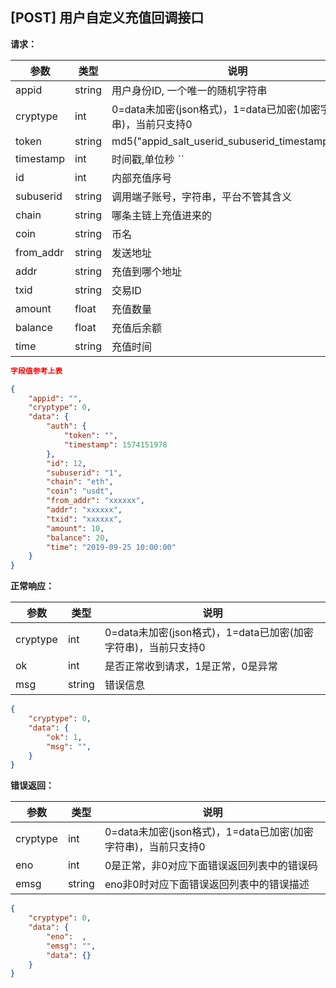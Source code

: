 ## [POST] 用户自定义充值回调接口

**请求：**

|参数       |类型   |说明                                                     |  
| --       |--     | --                                                     |
|appid     |string |用户身份ID, 一个唯一的随机字符串                            |   
|cryptype  |int    |0=data未加密(json格式)，1=data已加密(加密字符串)，当前只支持0 | 
|token     |string |md5("appid_salt_userid_subuserid_timestamp_addr")       |
|timestamp |int    |时间戳,单位秒          _``_                                   |
|id        |int    |内部充值序号                                                     |
|subuserid |string |调用端子账号，字符串，平台不管其含义                                 |
|chain     |string |哪条主链上充值进来的                                              |
|coin      |string |币名                                                            |
|from_addr |string |发送地址                                                        |
|addr      |string |充值到哪个地址                                                   |
|txid      |string |交易ID                                                         |
|amount    |float  |充值数量                                                        |
|balance   |float  |充值后余额                                                      |
|time      |string |充值时间                                                        |

```json
字段值参考上表

{
    "appid": "",
    "cryptype": 0,       
    "data": {
        "auth": {
            "token": "",  
            "timestamp": 1574151978     
        },    
        "id": 12,                
        "subuserid": "1",       
        "chain": "eth",               
        "coin": "usdt",
        "from_addr": "xxxxxx",               
        "addr": "xxxxxx",            
        "txid": "xxxxxx",            
        "amount": 10,                 
        "balance": 20,                
        "time": "2019-09-25 10:00:00" 
    }
}
```

**正常响应：**

|参数      |类型   |说明                                                        |  
| --      |--     | --                                                        |
|cryptype |int    |0=data未加密(json格式)，1=data已加密(加密字符串)，当前只支持0    |   
|ok       |int    |是否正常收到请求，1是正常，0是异常                              | 
|msg      |string |错误信息                                                    |

```json
{
    "cryptype": 0, 
    "data": {
        "ok": 1,   
        "msg": "", 
    }
}
```


**错误返回：**

|参数      |类型   |说明                                                                    |  
| --      |--     | --                                                                    |
|cryptype              |int    |0=data未加密(json格式)，1=data已加密(加密字符串)，当前只支持0    |   
|eno                   |int    |0是正常，非0对应下面错误返回列表中的错误码                       | 
|emsg                  |string |eno非0时对应下面错误返回列表中的错误描述                        |

```json
{
    "cryptype": 0,  
    "data": {
        "eno":  ,  
        "emsg": "",
        "data": {}
    }
}
```
